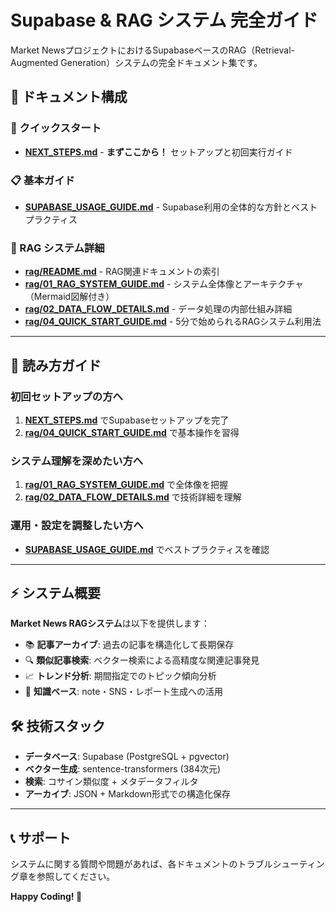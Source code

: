 # Supabase & RAG システム 完全ガイド

Market NewsプロジェクトにおけるSupabaseベースのRAG（Retrieval-Augmented Generation）システムの完全ドキュメント集です。

## 📂 ドキュメント構成

### 🚀 クイックスタート
- **[NEXT_STEPS.md](./NEXT_STEPS.md)** - **まずここから！** セットアップと初回実行ガイド

### 📋 基本ガイド  
- **[SUPABASE_USAGE_GUIDE.md](./SUPABASE_USAGE_GUIDE.md)** - Supabase利用の全体的な方針とベストプラクティス

### 🔧 RAG システム詳細
- **[rag/README.md](./rag/README.md)** - RAG関連ドキュメントの索引
- **[rag/01_RAG_SYSTEM_GUIDE.md](./rag/01_RAG_SYSTEM_GUIDE.md)** - システム全体像とアーキテクチャ（Mermaid図解付き）
- **[rag/02_DATA_FLOW_DETAILS.md](./rag/02_DATA_FLOW_DETAILS.md)** - データ処理の内部仕組み詳細
- **[rag/04_QUICK_START_GUIDE.md](./rag/04_QUICK_START_GUIDE.md)** - 5分で始められるRAGシステム利用法

---

## 🎯 読み方ガイド

### 初回セットアップの方へ
1. **[NEXT_STEPS.md](./NEXT_STEPS.md)** でSupabaseセットアップを完了
2. **[rag/04_QUICK_START_GUIDE.md](./rag/04_QUICK_START_GUIDE.md)** で基本操作を習得

### システム理解を深めたい方へ
1. **[rag/01_RAG_SYSTEM_GUIDE.md](./rag/01_RAG_SYSTEM_GUIDE.md)** で全体像を把握
2. **[rag/02_DATA_FLOW_DETAILS.md](./rag/02_DATA_FLOW_DETAILS.md)** で技術詳細を理解

### 運用・設定を調整したい方へ
- **[SUPABASE_USAGE_GUIDE.md](./SUPABASE_USAGE_GUIDE.md)** でベストプラクティスを確認

---

## ⚡ システム概要

**Market News RAGシステム**は以下を提供します：

- 📚 **記事アーカイブ**: 過去の記事を構造化して長期保存
- 🔍 **類似記事検索**: ベクター検索による高精度な関連記事発見  
- 📈 **トレンド分析**: 期間指定でのトピック傾向分析
- 🎯 **知識ベース**: note・SNS・レポート生成への活用

## 🛠 技術スタック

- **データベース**: Supabase (PostgreSQL + pgvector)
- **ベクター生成**: sentence-transformers (384次元)
- **検索**: コサイン類似度 + メタデータフィルタ
- **アーカイブ**: JSON + Markdown形式での構造化保存

---

## 📞 サポート

システムに関する質問や問題があれば、各ドキュメントのトラブルシューティング章を参照してください。

**Happy Coding! 🎉**